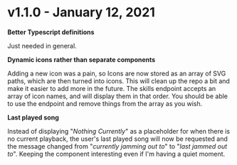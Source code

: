 # v1.1.0 - January 12, 2021

**Better Typescript definitions**

Just needed in general.

**Dynamic icons rather than separate components**

Adding a new icon was a pain, so Icons are now stored as an array of SVG paths, which are then turned into icons. This will clean up the repo a bit and make it easier to add more in the future. The skills endpoint accepts an array of icon names, and will display them in that order. You should be able to use the endpoint and remove things from the array as you wish.

**Last played song**

Instead of displaying "*Nothing Currently*" as a placeholder for when there is no current playback, the user's last played song will now be requested and the message changed from "*currently jamming out to*" to "*last jammed out to*". Keeping the component interesting even if I'm having a quiet moment.